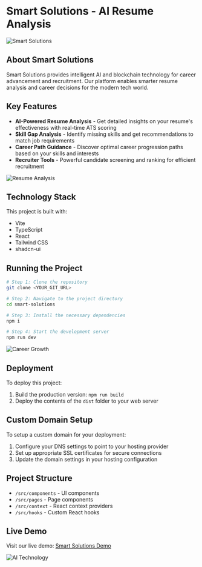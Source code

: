 
# Smart Solutions - AI Resume Analysis

![Smart Solutions](https://images.unsplash.com/photo-1488590528505-98d2b5aba04b?auto=format&fit=crop&q=80&w=1200)

## About Smart Solutions

Smart Solutions provides intelligent AI and blockchain technology for career advancement and recruitment. Our platform enables smarter resume analysis and career decisions for the modern tech world.

## Key Features

- **AI-Powered Resume Analysis** - Get detailed insights on your resume's effectiveness with real-time ATS scoring
- **Skill Gap Analysis** - Identify missing skills and get recommendations to match job requirements
- **Career Path Guidance** - Discover optimal career progression paths based on your skills and interests
- **Recruiter Tools** - Powerful candidate screening and ranking for efficient recruitment

![Resume Analysis](https://images.unsplash.com/photo-1486312338219-ce68d2c6f44d?auto=format&fit=crop&q=80&w=1200)

## Technology Stack

This project is built with:

- Vite
- TypeScript
- React
- Tailwind CSS
- shadcn-ui

## Running the Project

```sh
# Step 1: Clone the repository
git clone <YOUR_GIT_URL>

# Step 2: Navigate to the project directory
cd smart-solutions

# Step 3: Install the necessary dependencies
npm i

# Step 4: Start the development server
npm run dev
```

![Career Growth](https://images.unsplash.com/photo-1581091226825-a6a2a5aee158?auto=format&fit=crop&q=80&w=1200)

## Deployment

To deploy this project:

1. Build the production version: `npm run build`
2. Deploy the contents of the `dist` folder to your web server

## Custom Domain Setup

To setup a custom domain for your deployment:

1. Configure your DNS settings to point to your hosting provider
2. Set up appropriate SSL certificates for secure connections
3. Update the domain settings in your hosting configuration

## Project Structure

- `/src/components` - UI components
- `/src/pages` - Page components
- `/src/context` - React context providers
- `/src/hooks` - Custom React hooks

## Live Demo

Visit our live demo: [Smart Solutions Demo](https://your-demo-site.com)

![AI Technology](https://images.unsplash.com/photo-1649972904349-6e44c42644a7?auto=format&fit=crop&q=80&w=1200)
